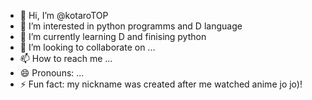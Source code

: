 - 👋 Hi, I’m @kotaroTOP
- 👀 I’m interested in python programms and D language
- 🌱 I’m currently learning D and finising python
- 💞️ I’m looking to collaborate on ...
- 📫 How to reach me ...
- 😄 Pronouns: ...
- ⚡ Fun fact: my nickname was created after me watched anime jo jo)!

<!---
kotaroTOP/kotaroTOP is a ✨ special ✨ repository because its `README.md` (this file) appears on your GitHub profile.
You can click the Preview link to take a look at your changes.
--->
